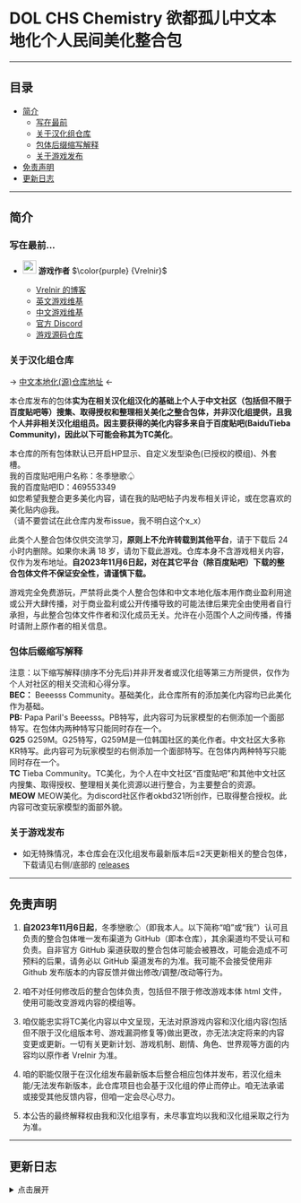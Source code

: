 # DOL CHS Chemistry 欲都孤儿中文本地化个人民间美化整合包

---
## 目录
* [简介](#简介)
  * [写在最前](#写在最前)
  * [关于汉化组仓库](#关于汉化组仓库)
  * [包体后缀缩写解释](#包体后缀缩写解释)
  * [关于游戏发布](#关于游戏发布)
* [免责声明](#免责声明)
* [更新日志](#更新日志)

---

## 简介
### 写在最前...
- <img decoding="async" src="https://gitgud.io/uploads/-/system/user/avatar/9096/avatar.png" width="24" alt=""> <b>游戏作者</b> $\color{purple} {Vrelnir}$
  
  - [Vrelnir 的博客][blog]
  - [英文游戏维基][wiki-en]
  - [中文游戏维基][wiki-cn]
  - [官方 Discord][discord]
  - [游戏源码仓库][gitgud]

### 关于汉化组仓库
-> [中文本地化(源)仓库地址][github-dol] <-

本仓库发布的包体**实为在相关汉化组汉化的基础上个人于中文社区（包括但不限于百度贴吧等）搜集、取得授权和整理相关美化之整合包体，并非汉化组提供，且我个人并非相关汉化组组员。因主要获得的美化内容多来自于百度贴吧(BaiduTieba Community)，因此以下可能会称其为TC美化**。

本仓库的所有包体默认已开启HP显示、自定义发型染色(已授权的模组)、外套槽。<br>
我的百度贴吧用户名称：冬季戀歌♤<br>
我的百度贴吧ID：469553349<br>
如您希望我整合更多美化内容，请在我的贴吧帖子内发布相关评论，或在您喜欢的美化贴内@我。<br>
（请不要尝试在此仓库内发布issue，我不明白这个x_x）

此类个人整合包体仅供交流学习，**原则上不允许转载到其他平台**，请于下载后 24 小时内删除。如果你未满 18 岁，请勿下载此游戏。仓库本身不含游戏相关内容，仅作为发布地址。**自2023年11月6日起，对在其它平台（除百度贴吧）下载的整合包体文件不保证安全性，请谨慎下载。**

游戏完全免费游玩，严禁将此类个人整合包体和中文本地化版本用作商业盈利用途或公开大肆传播，对于商业盈利或公开传播导致的可能法律后果完全由使用者自行承担，与此整合包体文件作者和汉化成员无关。允许在小范围个人之间传播，传播时请附上原作者的相关信息。

### 包体后缀缩写解释

注意：以下缩写解释(排序不分先后)并非开发者或汉化组等第三方所提供，仅作为个人对社区的相关交流和心得分享。<br>
**BEC：** Beeesss Community。基础美化，此仓库所有的添加美化内容均已此美化作为基础。<br>
**PB:** Papa Paril's Beeesss。PB特写，此内容可为玩家模型的右侧添加一个面部特写。在包体内两种特写只能同时存在一个。<br>
**G25** G259M。G25特写，G259M是一位韩国社区的美化作者。中文社区大多称KR特写。此内容可为玩家模型的右侧添加一个面部特写。在包体内两种特写只能同时存在一个。<br>
**TC** Tieba Community。TC美化，为个人在中文社区“百度贴吧”和其他中文社区内搜集、取得授权、整理相关美化资源以进行整合，为主要整合的资源。<br>
**MEOW** MEOW美化。为discord社区作者okbd321所创作，已取得整合授权。此内容可改变玩家模型的面部外貌。

### 关于游戏发布

- 如无特殊情况，本仓库会在汉化组发布最新版本后≤2天更新相关的整合包体，下载请见右侧/底部的 [releases][releases-latest]

---

## 免责声明

1. **自2023年11月6日起**，冬季戀歌♤（即我本人。以下简称“咱”或“我”）认可且负责的整合包体唯一发布渠道为 GitHub（即本仓库），其余渠道均不受认可和负责。自非官方 GitHub 渠道获取的整合包体可能会被篡改，可能会造成不可预料的后果，请务必以 GitHub 渠道发布的为准。我可能不会接受使用非 Github 发布版本的内容反馈并做出修改/调整/改动等行为。

2. 咱不对任何修改后的整合包体负责，包括但不限于修改游戏本体 html 文件，使用可能改变游戏内容的模组等。

3. 咱仅能忠实将TC美化内容以中文呈现，无法对原游戏内容和汉化组内容(包括但不限于汉化组版本号、游戏漏洞修复等)做出更改，亦无法决定将来的内容变更或更新。一切有关更新计划、游戏机制、剧情、角色、世界观等方面的内容均以原作者 Vrelnir 为准。

6. 咱的职能仅限于在汉化组发布最新版本后整合相应包体并发布，若汉化组未能/无法发布新版本，此仓库项目也会基于汉化组的停止而停止。咱无法承诺或接受其他反馈内容，但咱一定会尽心尽力。

8. 本公告的最终解释权由我和汉化组享有，未尽事宜均以我和汉化组采取之行为为准。

---

## 更新日志
<details>
<summary>点击展开</summary>

> 2023.11.13
> - release指向错误， `dol-0.4.3.3-chs-alpha2.1.2` 整合包体待重新调整。非常抱歉x_x
>
> - 09:57补充说明：已删除包体内TC美化服装“恶系复古洋装”。经过多次测试仍有恶性bug以至于无法正常显示之后的服装。
>
> 10:35补充：已更新安卓BEC+PB&MEOW+TC整合包体。含开启作弊版本。PC端后续补充。
> 
> - 相关汉化组版本更新公告参见汉化组版本发布仓库。
>

</details>

[blog]: https://vrelnir.blogspot.com/
[wiki-en]: https://degreesoflewdity.miraheze.org/wiki
[wiki-cn]: https://degreesoflewditycn.miraheze.org/wiki
[gitgud]: https://gitgud.io/Vrelnir/degrees-of-lewdity/-/tree/master/
[discord]: https://discord.gg/VznUtEh
[github-dol]: https://github.com/Eltirosto/Degrees-of-Lewdity-Chinese-Localization/
[github-we]: https://github.com/Eltirosto/Degrees-of-Lewdity-World-Expansion-Chinese-Localization/
[ghpages]: https://eltirosto.github.io/Degrees-of-Lewdity-Chinese-Localization/
[netlify]: https://graceful-starlight-97b8ae.netlify.app/
[android]: https://vrelnir.blogspot.com/?zx=a843afdd9c310383
[releases-latest]: https://github.com/WinterLa/DOL-CHS-Chemistry/releases/latest
[modloader]: https://github.com/Lyoko-Jeremie/DoLModLoaderBuild/releases
[issues]: https://github.com/Eltirosto/Degrees-of-Lewdity-Chinese-Localization/issues/new/choose
